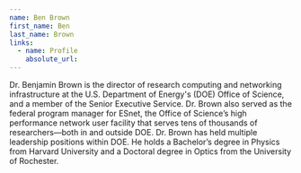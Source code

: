 ```yaml
---
name: Ben Brown
first_name: Ben
last_name: Brown
links:
  - name: Profile
    absolute_url:
---
```

Dr. Benjamin Brown is the director of research computing and networking infrastructure at the U.S. Department of Energy's (DOE) Office of Science, and a member of the Senior Executive Service. Dr. Brown also served as the federal program manager for ESnet, the Office of Science’s high performance network user facility that serves tens of thousands of researchers—both in and outside DOE. Dr. Brown has held multiple leadership positions within DOE. He holds a Bachelor’s degree in Physics from Harvard University and a Doctoral degree in Optics from the University of Rochester.
